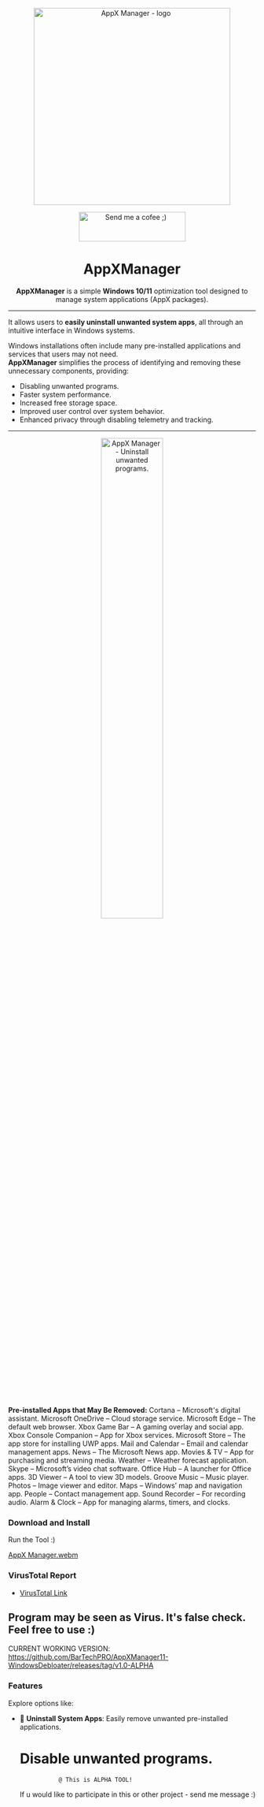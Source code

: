 <p align="center">
  <img src="https://github.com/user-attachments/assets/8929f8ec-f65a-4aee-bb2f-e8ea1893449b" alt="AppX Manager - logo" width="400">
</p>

<p align="center">
  <a href="https://www.buymeacoffee.com/BarTechPRO" target="_blank">
    <img src="https://cdn.buymeacoffee.com/buttons/v2/arial-yellow.png" alt="Send me a cofee ;)" style="height: 60px !important; width: 217px !important;">
  </a>
</p>

<h1 align="center">AppXManager</h1>
<p align="center">
  <b>AppXManager</b> is a simple <b>Windows 10/11</b> optimization tool designed to manage system applications (AppX packages).
</p>

---

It allows users to **easily uninstall unwanted system apps**, all through an intuitive interface in Windows systems.

Windows installations often include many pre-installed applications and services that users may not need.  
**AppXManager** simplifies the process of identifying and removing these unnecessary components, providing:
- Disabling unwanted programs.
- Faster system performance.
- Increased free storage space.
- Improved user control over system behavior.
- Enhanced privacy through disabling telemetry and tracking.

---

<p align="center">
  <img src="https://github.com/user-attachments/assets/f1e892b4-a32b-4bfe-85bc-bbf4b9f6252f" alt="AppX Manager - Uninstall unwanted programs." height="50%" width="50%">
</p>


<b>Pre-installed  Apps that May Be Removed:</b>
Cortana – Microsoft's digital assistant.
Microsoft OneDrive – Cloud storage service.
Microsoft Edge – The default web browser.
Xbox Game Bar – A gaming overlay and social app.
Xbox Console Companion – App for Xbox services.
Microsoft Store – The app store for installing UWP apps.
Mail and Calendar – Email and calendar management apps.
News – The Microsoft News app.
Movies & TV – App for purchasing and streaming media.
Weather – Weather forecast application.
Skype – Microsoft’s video chat software.
Office Hub – A launcher for Office apps.
3D Viewer – A tool to view 3D models.
Groove Music – Music player.
Photos – Image viewer and editor.
Maps – Windows’ map and navigation app.
People – Contact management app.
Sound Recorder – For recording audio.
Alarm & Clock – App for managing alarms, timers, and clocks.


### Download and Install
Run the Tool :)

[AppX Manager.webm](https://github.com/user-attachments/assets/5c41218c-2dbe-40f1-968b-26bbf06ddf7c)

### VirusTotal Report
- [VirusTotal Link](https://www.virustotal.com/gui/file/4b21f319405188502c4b664492b878b3feaf4d3ed4e2ce0fdfe5c0301b8de109)

Program may be seen as Virus. It's false check. Feel free to use :)
---

CURRENT WORKING VERSION:
https://github.com/BarTechPRO/AppXManager11-WindowsDebloater/releases/tag/v1.0-ALPHA

### Features
Explore options like:
- 🚮 **Uninstall System Apps**: Easily remove unwanted pre-installed applications.

                                
                                
  <h1>Disable unwanted programs.</h1>
                                
                                
                 @ This is ALPHA TOOL!

  If u would like to participate in this or other project - send me message :)
